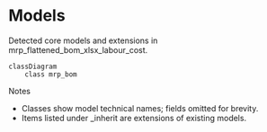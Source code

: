 # Models

Detected core models and extensions in mrp_flattened_bom_xlsx_labour_cost.

```mermaid
classDiagram
    class mrp_bom
```

Notes
- Classes show model technical names; fields omitted for brevity.
- Items listed under _inherit are extensions of existing models.
